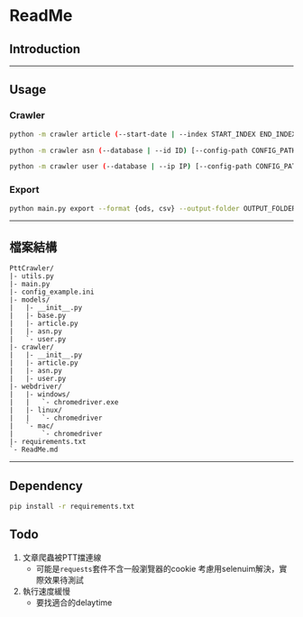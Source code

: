 ReadMe
====

## Introduction

---

## Usage

### Crawler


```bash
python -m crawler article (--start-date | --index START_INDEX END_INDEX) [--config-path CONFIG_PATH]

python -m crawler asn (--database | --id ID) [--config-path CONFIG_PATH]

python -m crawler user (--database | --ip IP) [--config-path CONFIG_PATH]
```

### Export

```bash
python main.py export --format {ods, csv} --output-folder OUTPUT_FOLDER [--output-prefix OUTPUT_PREFIX]
```

---

## 檔案結構

```
PttCrawler/
|- utils.py
|- main.py
|- config_example.ini
|- models/
|   |- __init__.py
|   |- base.py
|   |- article.py
|   |- asn.py
|   `- user.py
|- crawler/
|   |- __init__.py
|   |- article.py
|   |- asn.py
|   |- user.py
|- webdriver/
|   |- windows/
|   |   `- chromedriver.exe
|   |- linux/
|   |   `- chromedriver
|   `- mac/
|       `- chromedriver
|- requirements.txt
`- ReadMe.md
```

---

## Dependency

```bash
pip install -r requirements.txt
```

## Todo

1. 文章爬蟲被PTT擋連線
    * 可能是`requests`套件不含一般瀏覽器的cookie
    考慮用selenuim解決，實際效果待測試
2. 執行速度緩慢
    * 要找適合的delaytime